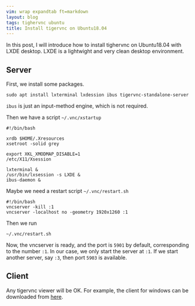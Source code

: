 ```yaml
---
vim: wrap expandtab ft=markdown
layout: blog
tags: tighervnc ubuntu
title: Install tigervnc on Ubuntu18.04
---
```


In this post, I will introduce how to install tighervnc on Ubuntu18.04 with LXDE desktop. LXDE is a lightwight and very clean desktop environment.

## Server

First, we install some packages.
```
sudo apt install lxterminal lxdession ibus tigervnc-standalone-server
```

`ibus` is just an input-method engine, which is not required.

Then we have a script `~/.vnc/xstartup`

```
#!/bin/bash

xrdb $HOME/.Xresources
xsetroot -solid grey

export XKL_XMODMAP_DISABLE=1
/etc/X11/Xsession

lxterminal &
/usr/bin/lxsession -s LXDE &
ibus-daemon &
```

Maybe we need a restart script `~/.vnc/restart.sh`

```
#!/bin/bash
vncserver -kill :1
vncserver -localhost no -geometry 1920x1260 :1
```

Then we run
```
~/.vnc/restart.sh
```

Now, the vncserver is ready, and the port is `5901` by default, corresponding to the number `:1`. In our case, we only start the server at `:1`. If we start another server, say `:3`, then port `5903` is available.

## Client

Any tigervnc viewer will be OK. For example, the client for windows can be downloaded from [here](https://bintray.com/tigervnc/stable/download_file?file_path=tigervnc-1.10.1.exe).

